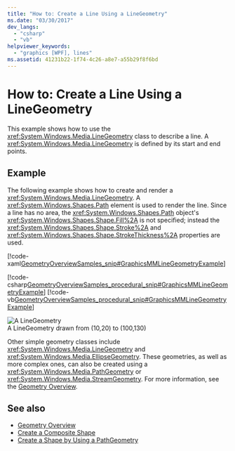 ```yaml
---
title: "How to: Create a Line Using a LineGeometry"
ms.date: "03/30/2017"
dev_langs: 
  - "csharp"
  - "vb"
helpviewer_keywords: 
  - "graphics [WPF], lines"
ms.assetid: 41231b22-1f74-4c26-a8e7-a55b29f8f6bd
---
```

# How to: Create a Line Using a LineGeometry
This example shows how to use the <xref:System.Windows.Media.LineGeometry> class to describe a line. A <xref:System.Windows.Media.LineGeometry> is defined by its start and end points.  
  
## Example  
 The following example shows how to create and render a <xref:System.Windows.Media.LineGeometry>.  A <xref:System.Windows.Shapes.Path> element is used to render the line.  Since a line has no area, the <xref:System.Windows.Shapes.Path> object's <xref:System.Windows.Shapes.Shape.Fill%2A> is not specified; instead the <xref:System.Windows.Shapes.Shape.Stroke%2A> and <xref:System.Windows.Shapes.Shape.StrokeThickness%2A> properties are used.  
  
 [!code-xaml[GeometryOverviewSamples_snip#GraphicsMMLineGeometryExample](../../../../samples/snippets/csharp/VS_Snippets_Wpf/GeometryOverviewSamples_snip/CS/GeometryExamples.xaml#graphicsmmlinegeometryexample)]  
  
 [!code-csharp[GeometryOverviewSamples_procedural_snip#GraphicsMMLineGeometryExample](../../../../samples/snippets/csharp/VS_Snippets_Wpf/GeometryOverviewSamples_procedural_snip/CSharp/GeometryExamples.cs#graphicsmmlinegeometryexample)]
 [!code-vb[GeometryOverviewSamples_procedural_snip#GraphicsMMLineGeometryExample](../../../../samples/snippets/visualbasic/VS_Snippets_Wpf/GeometryOverviewSamples_procedural_snip/visualbasic/geometryexamples.vb#graphicsmmlinegeometryexample)]  
  
 ![A LineGeometry](../../../../docs/framework/wpf/graphics-multimedia/media/graphicsmm-line.gif "graphicsmm_line")  
A LineGeometry drawn from (10,20) to (100,130)  
  
 Other simple geometry classes include <xref:System.Windows.Media.LineGeometry> and <xref:System.Windows.Media.EllipseGeometry>. These geometries, as well as more complex ones, can also be created using a <xref:System.Windows.Media.PathGeometry> or <xref:System.Windows.Media.StreamGeometry>. For more information, see the [Geometry Overview](../../../../docs/framework/wpf/graphics-multimedia/geometry-overview.md).  
  
## See also
- [Geometry Overview](../../../../docs/framework/wpf/graphics-multimedia/geometry-overview.md)
- [Create a Composite Shape](../../../../docs/framework/wpf/graphics-multimedia/how-to-create-a-composite-shape.md)
- [Create a Shape by Using a PathGeometry](../../../../docs/framework/wpf/graphics-multimedia/how-to-create-a-shape-by-using-a-pathgeometry.md)
